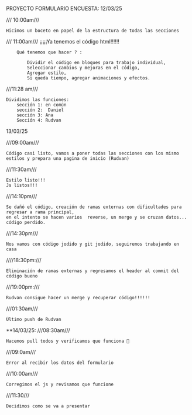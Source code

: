 PROYECTO FORMULARIO ENCUESTA:
12/03/25

/// 10:00am///

    Hicimos un boceto en papel de la estructura de todas las secciones

/// 11:00am///
    ¡¡¡¡¡Ya tenemos el código html!!!!!!

        Qué tenemos que hacer ? :

            Dividir el código en bloques para trabajo individual,
            Seleccionar cambios y mejoras en el código,
            Agregar estilo,
            Si queda tiempo, agregar animaciones y efectos.

///11:28 am///

    Dividimos las funciones:
        sección 1: en común
        sección 2:  Daniel
        sección 3: Ana
        Sección 4: Rudvan



13/03/25

///09:00am///
    
    Código casi listo, vamos a poner todas las secciones con los mismo estilos y prepara una pagina de inicio (Rudvan)

///11:30am///
    
    Estilo listo!!!
    Js listos!!!

///14:10pm///
    
    Se dañó el código, creación de ramas externas con dificultades para regresar a rama principal, 
    en el intento se hacen varios  reverse, un merge y se cruzan datos... código perdido.

///14:30pm///
    
    Nos vamos con código jodido y git jodido, seguiremos trabajando en casa

////18:30pm:///
    
    Eliminación de ramas externas y regresamos el header al commit del código bueno

///19:00pm:///
    
    Rudvan consigue hacer un merge y recuperar código!!!!!!

///01:30am///

    Último push de Rudvan



**14/03/25:
///08:30am///

    Hacemos pull todos y verificamos que funciona 🙂

///09:0am///

    Error al recibir los datos del formulario

///10:00am///

    Corregimos el js y revisamos que funcione

///11:30///

    Decidimos como se va a presentar
